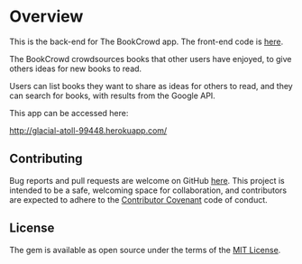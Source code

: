
# Overview

This is the back-end for The BookCrowd app. The front-end code is [here](https://github.com/nadinesk/book-client). 

The BookCrowd crowdsources books that other users have enjoyed, to give others ideas for new books to read.

Users can list books they want to share as ideas for others to read, and they can search for books, with results from the Google API.

This app can be accessed here: 

http://glacial-atoll-99448.herokuapp.com/

## Contributing

Bug reports and pull requests are welcome on GitHub [here](https://github.com/nadinesk/playlister). This project is intended to be a safe, welcoming space for collaboration, and contributors are expected to adhere to the [Contributor Covenant](http://contributor-covenant.org/) code of conduct.

## License

The gem is available as open source under the terms of the [MIT License](http://opensource.org/licenses/MIT).
